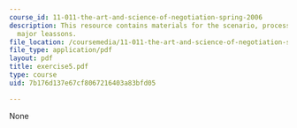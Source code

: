 ```yaml
---
course_id: 11-011-the-art-and-science-of-negotiation-spring-2006
description: This resource contains materials for the scenario, process themes and
  major leassons.
file_location: /coursemedia/11-011-the-art-and-science-of-negotiation-spring-2006/7b176d137e67cf8067216403a83bfd05_exercise5.pdf
file_type: application/pdf
layout: pdf
title: exercise5.pdf
type: course
uid: 7b176d137e67cf8067216403a83bfd05

---
```

None